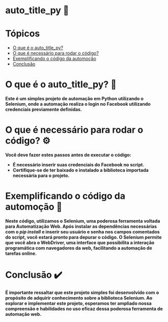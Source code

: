 # auto_title_py 🤖

# Tópicos
* [O que é o auto_title_py?](#o-que-é-o-auto_title_py-)
* [O que é necessário para rodar o código?](#primeiros-passos-)
* [Exemplificando o código da automoção](#o-que-foi-usado-neste-repositório-)
* [Conclusão](#exemplificando-o-código-do-formulário-)

# O que é o auto_title_py? 🤔
**Este é um simples projeto de automação em Python utilizando o Selenium, onde a automação realiza o login no Facebook utilizando credenciais previamente definidas.**

# O que é necessário para rodar o código? ⚙️
**Você deve fazer estes passos antes de executar o código:**
 - **É necessário inserir suas credenciais do Facebook no script.**
 - **Certifique-se de ter baixado e instalado a biblioteca importada necessária para o projeto.**

# Exemplificando o código da automoção 📑
**Neste código, utilizamos o Selenium, uma poderosa ferramenta voltada para Automatização Web. Após instalar as dependências necessárias com o *pip install* e inserir seu usuário e senha nos campos comentados do script, você estará pronto para depurar o código. O Selenium permite que você abra o WebDriver, uma interface que possibilita a interação programática com navegadores da web, facilitando a automação de tarefas online.**

# Conclusão ✔️
**É importante ressaltar que este projeto simples foi desenvolvido com o propósito de adquirir conhecimento sobre a biblioteca Selenium. Ao explorar e implementar este projeto, esperamos ter ampliado nossa compreensão e habilidades no uso eficaz dessa poderosa ferramenta de automação web.**
